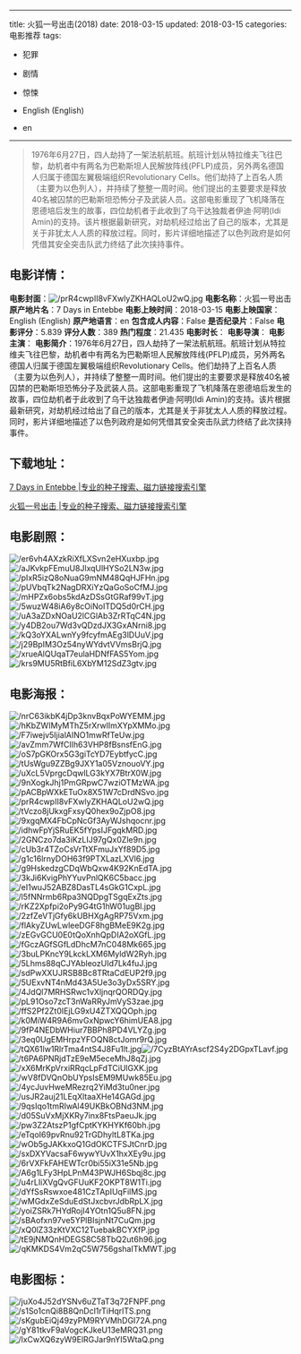 
---
title: 火狐一号出击(2018)
date: 2018-03-15
updated: 2018-03-15
categories: 电影推荐
tags:
- 犯罪
- 剧情
- 惊悚

- English (English)
- en
---


> 1976年6月27日，四人劫持了一架法航航班。航班计划从特拉维夫飞往巴黎，劫机者中有两名为巴勒斯坦人民解放阵线(PFLP)成员，另外两名德国人归属于德国左翼极端组织Revolutionary Cells。他们劫持了上百名人质（主要为以色列人），并持续了整整一周时间。他们提出的主要要求是释放40名被囚禁的巴勒斯坦恐怖分子及武装人员。这部电影重现了飞机降落在恩德培后发生的故事，四位劫机者于此收到了乌干达独裁者伊迪·阿明(Idi Amin)的支持。该片根据最新研究，对劫机经过给出了自己的版本，尤其是关于非犹太人人质的释放过程。同时，影片详细地描述了以色列政府是如何凭借其安全突击队武力终结了此次挟持事件。

## **电影详情**：

**电影封面**：<img src="https://image.tmdb.org/t/p/w200/prR4cwpII8vFXwlyZKHAQLoU2wQ.jpg" alt="/prR4cwpII8vFXwlyZKHAQLoU2wQ.jpg" title="/prR4cwpII8vFXwlyZKHAQLoU2wQ.jpg">
**电影名称**：火狐一号出击
**原产地片名**：7 Days in Entebbe
**电影上映时间**：2018-03-15
**电影上映国家**：English (English)
**原产地语言**：en
**包含成人内容**：False
**是否纪录片**：False
**电影评分**：5.839
**评分人数**：389
**热门程度**：21.435
**电影时长**：
**电影导演**：
**电影主演**：
**电影简介**：1976年6月27日，四人劫持了一架法航航班。航班计划从特拉维夫飞往巴黎，劫机者中有两名为巴勒斯坦人民解放阵线(PFLP)成员，另外两名德国人归属于德国左翼极端组织Revolutionary Cells。他们劫持了上百名人质（主要为以色列人），并持续了整整一周时间。他们提出的主要要求是释放40名被囚禁的巴勒斯坦恐怖分子及武装人员。这部电影重现了飞机降落在恩德培后发生的故事，四位劫机者于此收到了乌干达独裁者伊迪·阿明(Idi Amin)的支持。该片根据最新研究，对劫机经过给出了自己的版本，尤其是关于非犹太人人质的释放过程。同时，影片详细地描述了以色列政府是如何凭借其安全突击队武力终结了此次挟持事件。

## **下载地址**：
[7 Days in Entebbe |专业的种子搜索、磁力链接搜索引擎](https://movie.amd794.com:2083/?search=7%20Days%20in%20Entebbe&ordering=&mode=match_phrase&page_size=10&page=1)

[火狐一号出击 |专业的种子搜索、磁力链接搜索引擎](https://movie.amd794.com:2083/?search=%E7%81%AB%E7%8B%90%E4%B8%80%E5%8F%B7%E5%87%BA%E5%87%BB&ordering=&mode=match_phrase&page_size=10&page=1)
 

## **电影剧照**：
<img src="https://image.tmdb.org/t/p/original/er6vh4AXzkRiXfLXSvn2eHXuxbp.jpg" alt="/er6vh4AXzkRiXfLXSvn2eHXuxbp.jpg" title="/er6vh4AXzkRiXfLXSvn2eHXuxbp.jpg"><img src="https://image.tmdb.org/t/p/original/aJKvkpFEmuU8JlxqUlHYSo2LN3w.jpg" alt="/aJKvkpFEmuU8JlxqUlHYSo2LN3w.jpg" title="/aJKvkpFEmuU8JlxqUlHYSo2LN3w.jpg"><img src="https://image.tmdb.org/t/p/original/pIxR5izQ8oNuaG9mNM48QqHJFHn.jpg" alt="/pIxR5izQ8oNuaG9mNM48QqHJFHn.jpg" title="/pIxR5izQ8oNuaG9mNM48QqHJFHn.jpg"><img src="https://image.tmdb.org/t/p/original/pUVbqTk2NagDRXiYzQaGoSoCfMJ.jpg" alt="/pUVbqTk2NagDRXiYzQaGoSoCfMJ.jpg" title="/pUVbqTk2NagDRXiYzQaGoSoCfMJ.jpg"><img src="https://image.tmdb.org/t/p/original/mHPZx6obs5kdAzDSsGtGRaf99vT.jpg" alt="/mHPZx6obs5kdAzDSsGtGRaf99vT.jpg" title="/mHPZx6obs5kdAzDSsGtGRaf99vT.jpg"><img src="https://image.tmdb.org/t/p/original/5wuzW48iA6y8cOiNoITDQ5d0rCH.jpg" alt="/5wuzW48iA6y8cOiNoITDQ5d0rCH.jpg" title="/5wuzW48iA6y8cOiNoITDQ5d0rCH.jpg"><img src="https://image.tmdb.org/t/p/original/uA3aZDxNOaU2lCGlAb3ZrRTqC4N.jpg" alt="/uA3aZDxNOaU2lCGlAb3ZrRTqC4N.jpg" title="/uA3aZDxNOaU2lCGlAb3ZrRTqC4N.jpg"><img src="https://image.tmdb.org/t/p/original/y4DB2ou7Wd3vQDzdJX3GxANrni8.jpg" alt="/y4DB2ou7Wd3vQDzdJX3GxANrni8.jpg" title="/y4DB2ou7Wd3vQDzdJX3GxANrni8.jpg"><img src="https://image.tmdb.org/t/p/original/kQ3oYXALwnYy9fcyfmAEg3lDUuV.jpg" alt="/kQ3oYXALwnYy9fcyfmAEg3lDUuV.jpg" title="/kQ3oYXALwnYy9fcyfmAEg3lDUuV.jpg"><img src="https://image.tmdb.org/t/p/original/j29BpIM3Oz54nyWYdvtVVmsBrjQ.jpg" alt="/j29BpIM3Oz54nyWYdvtVVmsBrjQ.jpg" title="/j29BpIM3Oz54nyWYdvtVVmsBrjQ.jpg"><img src="https://image.tmdb.org/t/p/original/xrueAlQUqaT7eulaHDNfFAS5Yom.jpg" alt="/xrueAlQUqaT7eulaHDNfFAS5Yom.jpg" title="/xrueAlQUqaT7eulaHDNfFAS5Yom.jpg"><img src="https://image.tmdb.org/t/p/original/krs9MU5RtBfiL6XbYM12SdZ3gtv.jpg" alt="/krs9MU5RtBfiL6XbYM12SdZ3gtv.jpg" title="/krs9MU5RtBfiL6XbYM12SdZ3gtv.jpg">

## **电影海报**：
<img src="https://image.tmdb.org/t/p/original/nrC63ikbK4jDp3knvBqxPoWYEMM.jpg" alt="/nrC63ikbK4jDp3knvBqxPoWYEMM.jpg" title="/nrC63ikbK4jDp3knvBqxPoWYEMM.jpg"><img src="https://image.tmdb.org/t/p/original/hKbZWIMyMThZ5rXrwlImXYpXMMo.jpg" alt="/hKbZWIMyMThZ5rXrwlImXYpXMMo.jpg" title="/hKbZWIMyMThZ5rXrwlImXYpXMMo.jpg"><img src="https://image.tmdb.org/t/p/original/F7iwejv5IjialAINO1mwRfTeUw.jpg" alt="/F7iwejv5IjialAINO1mwRfTeUw.jpg" title="/F7iwejv5IjialAINO1mwRfTeUw.jpg"><img src="https://image.tmdb.org/t/p/original/avZmm7WfClIh63VHP8fBsnsfEnG.jpg" alt="/avZmm7WfClIh63VHP8fBsnsfEnG.jpg" title="/avZmm7WfClIh63VHP8fBsnsfEnG.jpg"><img src="https://image.tmdb.org/t/p/original/oS7pGKOrx5G3giTcYD7EybtfycC.jpg" alt="/oS7pGKOrx5G3giTcYD7EybtfycC.jpg" title="/oS7pGKOrx5G3giTcYD7EybtfycC.jpg"><img src="https://image.tmdb.org/t/p/original/tUsWgu9ZZBg9JXY1a05VznouoVY.jpg" alt="/tUsWgu9ZZBg9JXY1a05VznouoVY.jpg" title="/tUsWgu9ZZBg9JXY1a05VznouoVY.jpg"><img src="https://image.tmdb.org/t/p/original/uXcL5VprgcDqwlLG3kYX7BtrX0W.jpg" alt="/uXcL5VprgcDqwlLG3kYX7BtrX0W.jpg" title="/uXcL5VprgcDqwlLG3kYX7BtrX0W.jpg"><img src="https://image.tmdb.org/t/p/original/9nXogkJhj1PmGRpwC7wziOTMzWA.jpg" alt="/9nXogkJhj1PmGRpwC7wziOTMzWA.jpg" title="/9nXogkJhj1PmGRpwC7wziOTMzWA.jpg"><img src="https://image.tmdb.org/t/p/original/pACBpWXkETuOx8X51W7cDrdNSvo.jpg" alt="/pACBpWXkETuOx8X51W7cDrdNSvo.jpg" title="/pACBpWXkETuOx8X51W7cDrdNSvo.jpg"><img src="https://image.tmdb.org/t/p/original/prR4cwpII8vFXwlyZKHAQLoU2wQ.jpg" alt="/prR4cwpII8vFXwlyZKHAQLoU2wQ.jpg" title="/prR4cwpII8vFXwlyZKHAQLoU2wQ.jpg"><img src="https://image.tmdb.org/t/p/original/tVczo8jUkxgFxsyQ0hex9oZjpO8.jpg" alt="/tVczo8jUkxgFxsyQ0hex9oZjpO8.jpg" title="/tVczo8jUkxgFxsyQ0hex9oZjpO8.jpg"><img src="https://image.tmdb.org/t/p/original/9xgqMX4FbCpNcGf3AyWJshqocnr.jpg" alt="/9xgqMX4FbCpNcGf3AyWJshqocnr.jpg" title="/9xgqMX4FbCpNcGf3AyWJshqocnr.jpg"><img src="https://image.tmdb.org/t/p/original/idhwFpYjSRuEK5fYpsIJFgqkMRD.jpg" alt="/idhwFpYjSRuEK5fYpsIJFgqkMRD.jpg" title="/idhwFpYjSRuEK5fYpsIJFgqkMRD.jpg"><img src="https://image.tmdb.org/t/p/original/2GNCzo7da3iKzLIJ97gQx0Zle9n.jpg" alt="/2GNCzo7da3iKzLIJ97gQx0Zle9n.jpg" title="/2GNCzo7da3iKzLIJ97gQx0Zle9n.jpg"><img src="https://image.tmdb.org/t/p/original/cUb3r4TZoCsVrTtXFmuJxYf89D5.jpg" alt="/cUb3r4TZoCsVrTtXFmuJxYf89D5.jpg" title="/cUb3r4TZoCsVrTtXFmuJxYf89D5.jpg"><img src="https://image.tmdb.org/t/p/original/g1c16lrnyDOH63f9PTXLazLXVl6.jpg" alt="/g1c16lrnyDOH63f9PTXLazLXVl6.jpg" title="/g1c16lrnyDOH63f9PTXLazLXVl6.jpg"><img src="https://image.tmdb.org/t/p/original/g9HskedzgCDqWbQxw4K92KnEdTA.jpg" alt="/g9HskedzgCDqWbQxw4K92KnEdTA.jpg" title="/g9HskedzgCDqWbQxw4K92KnEdTA.jpg"><img src="https://image.tmdb.org/t/p/original/3kJi6KvigPhYYuvPnlQK6C5bacc.jpg" alt="/3kJi6KvigPhYYuvPnlQK6C5bacc.jpg" title="/3kJi6KvigPhYYuvPnlQK6C5bacc.jpg"><img src="https://image.tmdb.org/t/p/original/eI1wuJ52ABZ8DasTL4sGkG1CxpL.jpg" alt="/eI1wuJ52ABZ8DasTL4sGkG1CxpL.jpg" title="/eI1wuJ52ABZ8DasTL4sGkG1CxpL.jpg"><img src="https://image.tmdb.org/t/p/original/l5fNNrmb6Rpa3NQDpgTSgqExZts.jpg" alt="/l5fNNrmb6Rpa3NQDpgTSgqExZts.jpg" title="/l5fNNrmb6Rpa3NQDpgTSgqExZts.jpg"><img src="https://image.tmdb.org/t/p/original/rKZ2Xpfpi2oPy9G4tG1hW01ugBl.jpg" alt="/rKZ2Xpfpi2oPy9G4tG1hW01ugBl.jpg" title="/rKZ2Xpfpi2oPy9G4tG1hW01ugBl.jpg"><img src="https://image.tmdb.org/t/p/original/2zfZeVTjGfy6kUBHXgAgRP75Vxm.jpg" alt="/2zfZeVTjGfy6kUBHXgAgRP75Vxm.jpg" title="/2zfZeVTjGfy6kUBHXgAgRP75Vxm.jpg"><img src="https://image.tmdb.org/t/p/original/flAkyZUwLwleeDGF8hgBMeE9K2g.jpg" alt="/flAkyZUwLwleeDGF8hgBMeE9K2g.jpg" title="/flAkyZUwLwleeDGF8hgBMeE9K2g.jpg"><img src="https://image.tmdb.org/t/p/original/zEGvGCU0E0tQoXnhQpDIA2oXGfL.jpg" alt="/zEGvGCU0E0tQoXnhQpDIA2oXGfL.jpg" title="/zEGvGCU0E0tQoXnhQpDIA2oXGfL.jpg"><img src="https://image.tmdb.org/t/p/original/fGczAGfSGfLdDhcM7nC048Mk665.jpg" alt="/fGczAGfSGfLdDhcM7nC048Mk665.jpg" title="/fGczAGfSGfLdDhcM7nC048Mk665.jpg"><img src="https://image.tmdb.org/t/p/original/3buLPKncY9LkckLXM6MyldW2Ryh.jpg" alt="/3buLPKncY9LkckLXM6MyldW2Ryh.jpg" title="/3buLPKncY9LkckLXM6MyldW2Ryh.jpg"><img src="https://image.tmdb.org/t/p/original/5Lhms88qCJYAbleozUId7Lk4fuJ.jpg" alt="/5Lhms88qCJYAbleozUId7Lk4fuJ.jpg" title="/5Lhms88qCJYAbleozUId7Lk4fuJ.jpg"><img src="https://image.tmdb.org/t/p/original/sdPwXXUJRSB8Bc8TRtaCdEUP2f9.jpg" alt="/sdPwXXUJRSB8Bc8TRtaCdEUP2f9.jpg" title="/sdPwXXUJRSB8Bc8TRtaCdEUP2f9.jpg"><img src="https://image.tmdb.org/t/p/original/5UExvNT4nMd43A5Ue3o3yDx5SRY.jpg" alt="/5UExvNT4nMd43A5Ue3o3yDx5SRY.jpg" title="/5UExvNT4nMd43A5Ue3o3yDx5SRY.jpg"><img src="https://image.tmdb.org/t/p/original/4JdQl7MRHSRwc1vXljnqrQORDQy.jpg" alt="/4JdQl7MRHSRwc1vXljnqrQORDQy.jpg" title="/4JdQl7MRHSRwc1vXljnqrQORDQy.jpg"><img src="https://image.tmdb.org/t/p/original/pL91Oso7zcT3nWaRRyJmVyS3zae.jpg" alt="/pL91Oso7zcT3nWaRRyJmVyS3zae.jpg" title="/pL91Oso7zcT3nWaRRyJmVyS3zae.jpg"><img src="https://image.tmdb.org/t/p/original/ffS2Pf2Zt0IEjLG9xU4ZTXQQOph.jpg" alt="/ffS2Pf2Zt0IEjLG9xU4ZTXQQOph.jpg" title="/ffS2Pf2Zt0IEjLG9xU4ZTXQQOph.jpg"><img src="https://image.tmdb.org/t/p/original/k0MiW4R9A6mvGxNpwcY6himUEA8.jpg" alt="/k0MiW4R9A6mvGxNpwcY6himUEA8.jpg" title="/k0MiW4R9A6mvGxNpwcY6himUEA8.jpg"><img src="https://image.tmdb.org/t/p/original/9fP4NEDbWHiur7BBPh8PD4VLYZg.jpg" alt="/9fP4NEDbWHiur7BBPh8PD4VLYZg.jpg" title="/9fP4NEDbWHiur7BBPh8PD4VLYZg.jpg"><img src="https://image.tmdb.org/t/p/original/3eq0UgEMHrpzYFOQN8ctJomr9rQ.jpg" alt="/3eq0UgEMHrpzYFOQN8ctJomr9rQ.jpg" title="/3eq0UgEMHrpzYFOQN8ctJomr9rQ.jpg"><img src="https://image.tmdb.org/t/p/original/tQX61lw1RlrTma4ntS4J8Fu1lt.jpg" alt="/tQX61lw1RlrTma4ntS4J8Fu1lt.jpg" title="/tQX61lw1RlrTma4ntS4J8Fu1lt.jpg"><img src="https://image.tmdb.org/t/p/original/7CyzBtAYrAscf2S4y2DGpxTLavf.jpg" alt="/7CyzBtAYrAscf2S4y2DGpxTLavf.jpg" title="/7CyzBtAYrAscf2S4y2DGpxTLavf.jpg"><img src="https://image.tmdb.org/t/p/original/t6PA6PNRjdTzE9eM5eceMhJ8qZj.jpg" alt="/t6PA6PNRjdTzE9eM5eceMhJ8qZj.jpg" title="/t6PA6PNRjdTzE9eM5eceMhJ8qZj.jpg"><img src="https://image.tmdb.org/t/p/original/xX6MrKpVrxiRRqcLpFdTCiUlGXK.jpg" alt="/xX6MrKpVrxiRRqcLpFdTCiUlGXK.jpg" title="/xX6MrKpVrxiRRqcLpFdTCiUlGXK.jpg"><img src="https://image.tmdb.org/t/p/original/wV8fDVQnObUYpsIsEM9MUwk85Eu.jpg" alt="/wV8fDVQnObUYpsIsEM9MUwk85Eu.jpg" title="/wV8fDVQnObUYpsIsEM9MUwk85Eu.jpg"><img src="https://image.tmdb.org/t/p/original/4ycJuvHweMRezrq2YiMd3tu0ner.jpg" alt="/4ycJuvHweMRezrq2YiMd3tu0ner.jpg" title="/4ycJuvHweMRezrq2YiMd3tu0ner.jpg"><img src="https://image.tmdb.org/t/p/original/usJR2auj21LEqXltaaXHe14GAGd.jpg" alt="/usJR2auj21LEqXltaaXHe14GAGd.jpg" title="/usJR2auj21LEqXltaaXHe14GAGd.jpg"><img src="https://image.tmdb.org/t/p/original/9qsIqo1tmRIwAl49UKBkOBNd3NM.jpg" alt="/9qsIqo1tmRIwAl49UKBkOBNd3NM.jpg" title="/9qsIqo1tmRIwAl49UKBkOBNd3NM.jpg"><img src="https://image.tmdb.org/t/p/original/d05SuVxMjXKRy7inx8FtsPaeuJk.jpg" alt="/d05SuVxMjXKRy7inx8FtsPaeuJk.jpg" title="/d05SuVxMjXKRy7inx8FtsPaeuJk.jpg"><img src="https://image.tmdb.org/t/p/original/pw3Z2AtszP1gfCptKYKHYKf60bh.jpg" alt="/pw3Z2AtszP1gfCptKYKHYKf60bh.jpg" title="/pw3Z2AtszP1gfCptKYKHYKf60bh.jpg"><img src="https://image.tmdb.org/t/p/original/eTqoI69pvRnu92TrGDhyltL8TKa.jpg" alt="/eTqoI69pvRnu92TrGDhyltL8TKa.jpg" title="/eTqoI69pvRnu92TrGDhyltL8TKa.jpg"><img src="https://image.tmdb.org/t/p/original/wOb5gJAKkxoQ1GdOKCTFSJtCnrD.jpg" alt="/wOb5gJAKkxoQ1GdOKCTFSJtCnrD.jpg" title="/wOb5gJAKkxoQ1GdOKCTFSJtCnrD.jpg"><img src="https://image.tmdb.org/t/p/original/sxDXYVacsaF6wywYUvX1hxXEy9u.jpg" alt="/sxDXYVacsaF6wywYUvX1hxXEy9u.jpg" title="/sxDXYVacsaF6wywYUvX1hxXEy9u.jpg"><img src="https://image.tmdb.org/t/p/original/6rVXFkFAHEWTcr0bi55iX31e5Nb.jpg" alt="/6rVXFkFAHEWTcr0bi55iX31e5Nb.jpg" title="/6rVXFkFAHEWTcr0bi55iX31e5Nb.jpg"><img src="https://image.tmdb.org/t/p/original/A6g1LFy3HpLPnM43PWJH6Sbqj8c.jpg" alt="/A6g1LFy3HpLPnM43PWJH6Sbqj8c.jpg" title="/A6g1LFy3HpLPnM43PWJH6Sbqj8c.jpg"><img src="https://image.tmdb.org/t/p/original/u4rLIiXVgQvGFUuKF2OKPT8W1Ti.jpg" alt="/u4rLIiXVgQvGFUuKF2OKPT8W1Ti.jpg" title="/u4rLIiXVgQvGFUuKF2OKPT8W1Ti.jpg"><img src="https://image.tmdb.org/t/p/original/dYfSsRswxoe481CzTApIUqFilMS.jpg" alt="/dYfSsRswxoe481CzTApIUqFilMS.jpg" title="/dYfSsRswxoe481CzTApIUqFilMS.jpg"><img src="https://image.tmdb.org/t/p/original/wMGdxZeSduEdStJxcbvrJdbRpLX.jpg" alt="/wMGdxZeSduEdStJxcbvrJdbRpLX.jpg" title="/wMGdxZeSduEdStJxcbvrJdbRpLX.jpg"><img src="https://image.tmdb.org/t/p/original/yoiZSRk7HYdRojI4YOtn1Q5u8FN.jpg" alt="/yoiZSRk7HYdRojI4YOtn1Q5u8FN.jpg" title="/yoiZSRk7HYdRojI4YOtn1Q5u8FN.jpg"><img src="https://image.tmdb.org/t/p/original/sBAofxn97ve5YPlBIsjnNt7CuQm.jpg" alt="/sBAofxn97ve5YPlBIsjnNt7CuQm.jpg" title="/sBAofxn97ve5YPlBIsjnNt7CuQm.jpg"><img src="https://image.tmdb.org/t/p/original/xQ0lZ33zKtVXC12TuebakBCYXfP.jpg" alt="/xQ0lZ33zKtVXC12TuebakBCYXfP.jpg" title="/xQ0lZ33zKtVXC12TuebakBCYXfP.jpg"><img src="https://image.tmdb.org/t/p/original/tE9jNMQnHDEGS8C58TbQ2ut6h96.jpg" alt="/tE9jNMQnHDEGS8C58TbQ2ut6h96.jpg" title="/tE9jNMQnHDEGS8C58TbQ2ut6h96.jpg"><img src="https://image.tmdb.org/t/p/original/qKMKDS4Vm2qC5W756gshaITkMWT.jpg" alt="/qKMKDS4Vm2qC5W756gshaITkMWT.jpg" title="/qKMKDS4Vm2qC5W756gshaITkMWT.jpg">

## **电影图标**：
<img src="https://image.tmdb.org/t/p/original/juXo4J52dYSNv6uZTaT3q72FNPF.png" alt="/juXo4J52dYSNv6uZTaT3q72FNPF.png" title="/juXo4J52dYSNv6uZTaT3q72FNPF.png"><img src="https://image.tmdb.org/t/p/original/s1So1cnQi8B8QnDcl1rTiHqrlTS.png" alt="/s1So1cnQi8B8QnDcl1rTiHqrlTS.png" title="/s1So1cnQi8B8QnDcl1rTiHqrlTS.png"><img src="https://image.tmdb.org/t/p/original/sKgubEiQj49zyPM9RYVMhDGI72A.png" alt="/sKgubEiQj49zyPM9RYVMhDGI72A.png" title="/sKgubEiQj49zyPM9RYVMhDGI72A.png"><img src="https://image.tmdb.org/t/p/original/gY81tkvF9aVogcKJkeU13eMRQ31.png" alt="/gY81tkvF9aVogcKJkeU13eMRQ31.png" title="/gY81tkvF9aVogcKJkeU13eMRQ31.png"><img src="https://image.tmdb.org/t/p/original/lxCwXQ6zyW9ElRGJar9nYI5WtaQ.png" alt="/lxCwXQ6zyW9ElRGJar9nYI5WtaQ.png" title="/lxCwXQ6zyW9ElRGJar9nYI5WtaQ.png">
